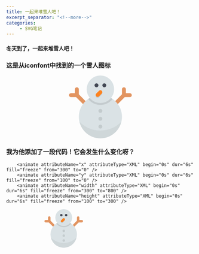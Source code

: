 ```yaml
---
title: 一起来堆雪人吧！
excerpt_separator: "<!--more-->"
categories:
     - SVG笔记
---
```


#### 冬天到了，一起来堆雪人吧！
<!--more-->
### 这是从iconfont中找到的一个雪人图标
<div>
<?xml version="1.0" standalone="no"?><!DOCTYPE svg PUBLIC "-//W3C//DTD SVG 1.1//EN" "http://www.w3.org/Graphics/SVG/1.1/DTD/svg11.dtd"><svg t="1610434643902" class="icon" viewBox="0 0 1024 1024" version="1.1" xmlns="http://www.w3.org/2000/svg" p-id="1334" xmlns:xlink="http://www.w3.org/1999/xlink" width="600" height="200"><defs><style type="text/css"></style></defs><path d="M512.016 672m-352 0a352 352 0 1 0 704 0 352 352 0 1 0-704 0Z" fill="#DAE2E5" p-id="1335"></path><path d="M512.016 224m-224 0a224 224 0 1 0 448 0 224 224 0 1 0-448 0Z" fill="#DAE2E5" p-id="1336"></path><path d="M992.016 288h-64v-64a32 32 0 1 0-64 0v82.752l-110.032 110.032a352.48 352.48 0 0 1 42.288 48.224l112.992-112.992h82.752a32 32 0 1 0 0-64.016zM160.016 224a32 32 0 1 0-64 0v64h-64a32 32 0 1 0 0 64h82.752l112.992 112.992a352.48 352.48 0 0 1 42.288-48.224l-110.032-110.016V224z" fill="#E29460" p-id="1337"></path><path d="M512.016 576m-32 0a32 32 0 1 0 64 0 32 32 0 1 0-64 0Z" opacity=".1" p-id="1338"></path><path d="M512.016 704m-32 0a32 32 0 1 0 64 0 32 32 0 1 0-64 0Z" opacity=".1" p-id="1339"></path><path d="M512.016 832m-32 0a32 32 0 1 0 64 0 32 32 0 1 0-64 0Z" opacity=".1" p-id="1340"></path><path d="M576.016 160m-32 0a32 32 0 1 0 64 0 32 32 0 1 0-64 0Z" fill="#434854" p-id="1341"></path><path d="M448.016 160m-32 0a32 32 0 1 0 64 0 32 32 0 1 0-64 0Z" fill="#434854" p-id="1342"></path><path d="M685.328 365.84C644.272 416 581.888 448 512.016 448s-132.256-32-173.312-82.16c-9.344 5.312-18.432 10.976-27.216 17.056C358.384 442 430.672 480 512.016 480s153.632-38 200.528-97.088a357.92 357.92 0 0 0-27.216-17.072z" opacity=".1" p-id="1343"></path><path d="M534.736 293.632l-45.248 45.248a32 32 0 0 1-45.264 0 31.808 31.808 0 0 1-8.24-14.624 31.84 31.84 0 0 0 8.24 30.624 32 32 0 0 0 45.264 0l45.248-45.248a31.84 31.84 0 0 0 8.24-30.624 31.6 31.6 0 0 1-8.24 14.624z" opacity=".1" p-id="1344"></path><path d="M489.408 339.872a32 32 0 1 1-45.264-45.248l45.248-45.248a31.984 31.984 0 1 1 45.264 45.248l-45.248 45.248z" fill="#FC821F" p-id="1345"></path><path d="M512.016 896c-134.224 0-255.408-55.216-342.528-144 36.288 155.776 175.68 272 342.528 272s306.256-116.224 342.528-272c-87.12 88.784-208.304 144-342.528 144z" opacity=".05" p-id="1346"></path></svg>
</div>

### 我为他添加了一段代码！它会发生什么变化呀？
        <animate attributeName="x" attributeType="XML" begin="0s" dur="6s" fill="freeze" from="300" to="0" /> 
        <animate attributeName="y" attributeType="XML" begin="0s" dur="6s" fill="freeze" from="100" to="0" /> 
        <animate attributeName="width" attributeType="XML" begin="0s" dur="6s" fill="freeze" from="300" to="800" /> 
        <animate attributeName="height" attributeType="XML" begin="0s" dur="6s" fill="freeze" from="100" to="300" /> 

<?xml version="1.0" standalone="no"?><!DOCTYPE svg PUBLIC "-//W3C//DTD SVG 1.1//EN" "http://www.w3.org/Graphics/SVG/1.1/DTD/svg11.dtd"><svg t="1610434643902" class="icon" viewBox="0 0 1024 1024" version="1.1" xmlns="http://www.w3.org/2000/svg" p-id="1334" xmlns:xlink="http://www.w3.org/1999/xlink" width="600" height="200"><defs><style type="text/css"></style></defs><path d="M512.016 672m-352 0a352 352 0 1 0 704 0 352 352 0 1 0-704 0Z" fill="#DAE2E5" p-id="1335"></path><path d="M512.016 224m-224 0a224 224 0 1 0 448 0 224 224 0 1 0-448 0Z" fill="#DAE2E5" p-id="1336"></path><path d="M992.016 288h-64v-64a32 32 0 1 0-64 0v82.752l-110.032 110.032a352.48 352.48 0 0 1 42.288 48.224l112.992-112.992h82.752a32 32 0 1 0 0-64.016zM160.016 224a32 32 0 1 0-64 0v64h-64a32 32 0 1 0 0 64h82.752l112.992 112.992a352.48 352.48 0 0 1 42.288-48.224l-110.032-110.016V224z" fill="#E29460" p-id="1337"></path><path d="M512.016 576m-32 0a32 32 0 1 0 64 0 32 32 0 1 0-64 0Z" opacity=".1" p-id="1338"></path><path d="M512.016 704m-32 0a32 32 0 1 0 64 0 32 32 0 1 0-64 0Z" opacity=".1" p-id="1339"></path><path d="M512.016 832m-32 0a32 32 0 1 0 64 0 32 32 0 1 0-64 0Z" opacity=".1" p-id="1340"></path><path d="M576.016 160m-32 0a32 32 0 1 0 64 0 32 32 0 1 0-64 0Z" fill="#434854" p-id="1341"></path><path d="M448.016 160m-32 0a32 32 0 1 0 64 0 32 32 0 1 0-64 0Z" fill="#434854" p-id="1342"></path><path d="M685.328 365.84C644.272 416 581.888 448 512.016 448s-132.256-32-173.312-82.16c-9.344 5.312-18.432 10.976-27.216 17.056C358.384 442 430.672 480 512.016 480s153.632-38 200.528-97.088a357.92 357.92 0 0 0-27.216-17.072z" opacity=".1" p-id="1343"></path><path d="M534.736 293.632l-45.248 45.248a32 32 0 0 1-45.264 0 31.808 31.808 0 0 1-8.24-14.624 31.84 31.84 0 0 0 8.24 30.624 32 32 0 0 0 45.264 0l45.248-45.248a31.84 31.84 0 0 0 8.24-30.624 31.6 31.6 0 0 1-8.24 14.624z" opacity=".1" p-id="1344"></path><path d="M489.408 339.872a32 32 0 1 1-45.264-45.248l45.248-45.248a31.984 31.984 0 1 1 45.264 45.248l-45.248 45.248z" fill="#FC821F" p-id="1345"></path><path d="M512.016 896c-134.224 0-255.408-55.216-342.528-144 36.288 155.776 175.68 272 342.528 272s306.256-116.224 342.528-272c-87.12 88.784-208.304 144-342.528 144z" opacity=".05" p-id="1346"></path><animate attributeName="x" attributeType="XML" begin="0s" dur="6s" fill="freeze" from="300" to="0" /> 
<animate attributeName="y" attributeType="XML" begin="0s" dur="6s" fill="freeze" from="100" to="0" /> 
        <animate attributeName="width" attributeType="XML" begin="0s" dur="6s" fill="freeze" from="300" to="800" /> 
        <animate attributeName="height" attributeType="XML" begin="0s" dur="6s" fill="freeze" from="100" to="300"/> 
</svg>
</div>        